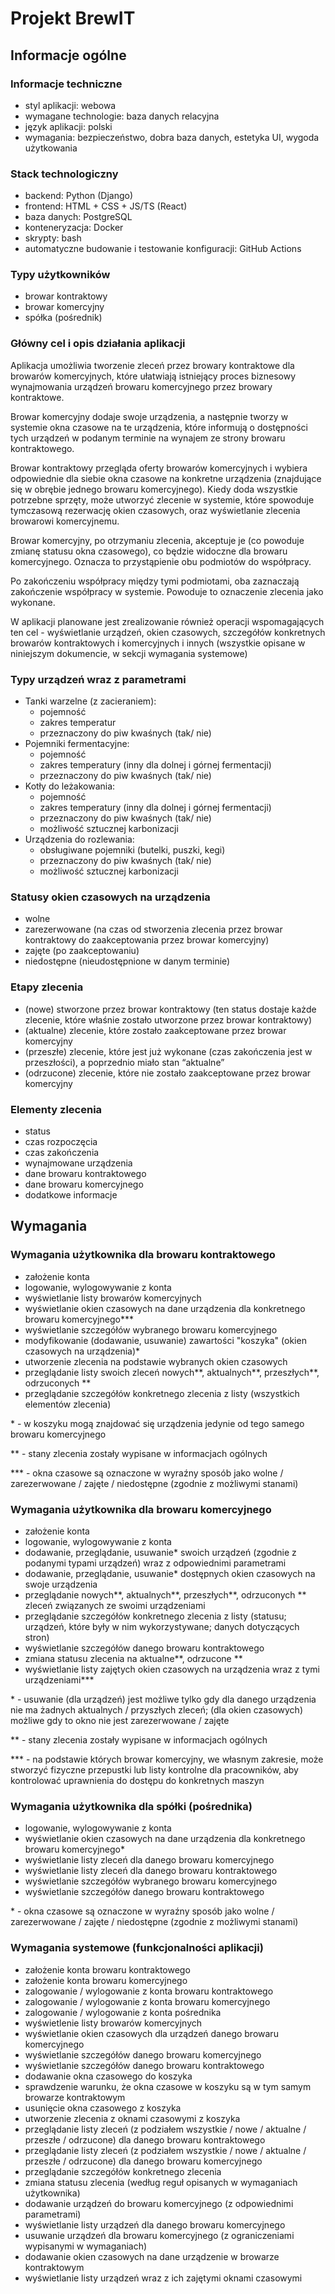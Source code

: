 # Projekt BrewIT

## Informacje ogólne

### Informacje techniczne

- styl aplikacji: webowa  
- wymagane technologie: baza danych relacyjna  
- język aplikacji: polski  
- wymagania: bezpieczeństwo, dobra baza danych, estetyka UI, wygoda użytkowania

### Stack technologiczny

- backend: Python (Django)  
- frontend: HTML \+ CSS \+ JS/TS (React)  
- baza danych: PostgreSQL  
- konteneryzacja: Docker  
- skrypty: bash  
- automatyczne budowanie i testowanie konfiguracji: GitHub Actions

### Typy użytkowników

- browar kontraktowy  
- browar komercyjny  
- spółka (pośrednik)

### Główny cel i opis działania aplikacji

Aplikacja umożliwia tworzenie zleceń przez browary kontraktowe dla browarów komercyjnych, które ułatwiają istniejący proces biznesowy wynajmowania urządzeń browaru komercyjnego przez browary kontraktowe. 

Browar komercyjny dodaje swoje urządzenia, a następnie tworzy w systemie okna czasowe na te urządzenia, które informują o dostępności tych urządzeń w podanym terminie na wynajem ze strony browaru kontraktowego. 

Browar kontraktowy przegląda oferty browarów komercyjnych i wybiera odpowiednie dla siebie okna czasowe na konkretne urządzenia (znajdujące się w obrębie jednego browaru komercyjnego). Kiedy doda wszystkie potrzebne sprzęty, może utworzyć zlecenie w systemie, które spowoduje tymczasową rezerwację okien czasowych, oraz wyświetlanie zlecenia browarowi komercyjnemu. 

Browar komercyjny, po otrzymaniu zlecenia, akceptuje je (co powoduje zmianę statusu okna czasowego), co będzie widoczne dla browaru komercyjnego. Oznacza to przystąpienie obu podmiotów do współpracy. 

Po zakończeniu współpracy między tymi podmiotami, oba zaznaczają zakończenie współpracy w systemie. Powoduje to oznaczenie zlecenia jako wykonane. 

W aplikacji planowane jest zrealizowanie również operacji wspomagających ten cel \- wyświetlanie urządzeń, okien czasowych, szczegółów konkretnych browarów kontraktowych i komercyjnych i innych (wszystkie opisane w niniejszym dokumencie, w sekcji wymagania systemowe)

### Typy urządzeń wraz z parametrami

- Tanki warzelne (z zacieraniem):  
	- pojemność  
	- zakres temperatur  
	- przeznaczony do piw kwaśnych (tak/ nie)  
- Pojemniki fermentacyjne:  
	- pojemność  
	- zakres temperatury (inny dla dolnej i górnej fermentacji)  
	- przeznaczony do piw kwaśnych (tak/ nie)  
- Kotły do leżakowania:  
	- pojemność  
	- zakres temperatury (inny dla dolnej i górnej fermentacji)  
	- przeznaczony do piw kwaśnych (tak/ nie)  
	- możliwość sztucznej karbonizacji
- Urządzenia do rozlewania:  
	- obsługiwane pojemniki (butelki, puszki, kegi)  
	- przeznaczony do piw kwaśnych (tak/ nie)  
	- możliwość sztucznej karbonizacji

### Statusy okien czasowych na urządzenia

- wolne  
- zarezerwowane (na czas od stworzenia zlecenia przez browar kontraktowy do zaakceptowania przez browar komercyjny)  
- zajęte (po zaakceptowaniu)  
- niedostępne (nieudostępnione w danym terminie)

### Etapy zlecenia

- (nowe) stworzone przez browar kontraktowy (ten status dostaje każde zlecenie, które właśnie zostało utworzone przez browar kontraktowy)  
- (aktualne) zlecenie, które zostało zaakceptowane przez browar komercyjny  
- (przeszłe) zlecenie, które jest już wykonane (czas zakończenia jest w przeszłości), a poprzednio miało stan “aktualne”  
- (odrzucone) zlecenie, które nie zostało zaakceptowane przez browar komercyjny

### Elementy zlecenia

- status  
- czas rozpoczęcia  
- czas zakończenia  
- wynajmowane urządzenia  
- dane browaru kontraktowego  
- dane browaru komercyjnego  
- dodatkowe informacje

## Wymagania

### Wymagania użytkownika dla browaru kontraktowego

- założenie konta  
- logowanie, wylogowywanie z konta  
- wyświetlanie listy browarów komercyjnych   
- wyświetlanie okien czasowych na dane urządzenia dla konkretnego browaru komercyjnego\*\*\*  
- wyświetlanie szczegółów wybranego browaru komercyjnego  
- modyfikowanie (dodawanie, usuwanie) zawartości "koszyka" (okien czasowych na urządzenia)\*  
- utworzenie zlecenia na podstawie wybranych okien czasowych  
- przeglądanie listy swoich zleceń nowych\*\*, aktualnych\*\*, przeszłych\*\*, odrzuconych \*\*  
- przeglądanie szczegółów konkretnego zlecenia z listy (wszystkich elementów zlecenia)

\* \- w koszyku mogą znajdować się urządzenia jedynie od tego samego browaru komercyjnego

\*\* \- stany zlecenia zostały wypisane w informacjach ogólnych

\*\*\* \- okna czasowe są oznaczone w wyraźny sposób jako wolne / zarezerwowane / zajęte / niedostępne (zgodnie z możliwymi stanami)

### Wymagania użytkownika dla browaru komercyjnego

- założenie konta  
- logowanie, wylogowywanie z konta  
- dodawanie, przeglądanie, usuwanie\* swoich urządzeń (zgodnie z podanymi typami urządzeń) wraz z odpowiednimi parametrami  
- dodawanie, przeglądanie, usuwanie\* dostępnych okien czasowych na swoje urządzenia  
- przeglądanie nowych\*\*, aktualnych\*\*, przeszłych\*\*, odrzuconych \*\* zleceń związanych ze swoimi urządzeniami  
- przeglądanie szczegółów konkretnego zlecenia z listy (statusu; urządzeń, które były w nim wykorzystywane; danych dotyczących stron)  
- wyświetlanie szczegółów danego browaru kontraktowego  
- zmiana statusu zlecenia na aktualne\*\*, odrzucone \*\*  
- wyświetlanie listy zajętych okien czasowych na urządzenia wraz z tymi urządzeniami\*\*\*

\* \- usuwanie (dla urządzeń) jest możliwe tylko gdy dla danego urządzenia nie ma żadnych aktualnych / przyszłych zleceń; (dla okien czasowych) możliwe gdy to okno nie jest zarezerwowane / zajęte

\*\* \- stany zlecenia zostały wypisane w informacjach ogólnych

\*\*\* \-  na podstawie których browar komercyjny, we własnym zakresie, może stworzyć fizyczne przepustki lub listy kontrolne dla pracowników, aby kontrolować uprawnienia do dostępu do konkretnych maszyn

### Wymagania użytkownika dla spółki (pośrednika)

- logowanie, wylogowywanie z konta  
- wyświetlanie okien czasowych na dane urządzenia dla konkretnego browaru komercyjnego\*  
- wyświetlanie listy zleceń dla danego browaru komercyjnego  
- wyświetlanie listy zleceń dla danego browaru kontraktowego  
- wyświetlanie szczegółów wybranego browaru komercyjnego  
- wyświetlanie szczegółów danego browaru kontraktowego

\* \- okna czasowe są oznaczone w wyraźny sposób jako wolne / zarezerwowane / zajęte / niedostępne (zgodnie z możliwymi stanami)

### Wymagania systemowe (funkcjonalności aplikacji)

- założenie konta browaru kontraktowego  
- założenie konta browaru komercyjnego  
- zalogowanie / wylogowanie z konta browaru kontraktowego  
- zalogowanie / wylogowanie z konta browaru komercyjnego  
- zalogowanie / wylogowanie z konta pośrednika  
- wyświetlenie listy browarów komercyjnych  
- wyświetlanie okien czasowych dla urządzeń danego browaru komercyjnego  
- wyświetlanie szczegółów danego browaru komercyjnego  
- wyświetlanie szczegółów danego browaru kontraktowego  
- dodawanie okna czasowego do koszyka  
- sprawdzenie warunku, że okna czasowe w koszyku są w tym samym browarze kontraktowym  
- usunięcie okna czasowego z koszyka  
- utworzenie zlecenia z oknami czasowymi z koszyka  
- przeglądanie listy zleceń (z podziałem wszystkie / nowe / aktualne / przeszłe / odrzucone) dla danego browaru kontraktowego  
- przeglądanie listy zleceń (z podziałem wszystkie / nowe / aktualne / przeszłe / odrzucone) dla danego browaru komercyjnego  
- przeglądanie szczegółów konkretnego zlecenia  
- zmiana statusu zlecenia (według reguł opisanych w wymaganiach użytkownika)  
- dodawanie urządzeń do browaru komercyjnego (z odpowiednimi parametrami)  
- wyświetlanie listy urządzeń dla danego browaru komercyjnego  
- usuwanie urządzeń dla browaru komercyjnego (z ograniczeniami wypisanymi w wymaganiach)  
- dodawanie okien czasowych na dane urządzenie w browarze kontraktowym  
- wyświetlanie listy urządzeń wraz z ich zajętymi oknami czasowymi
